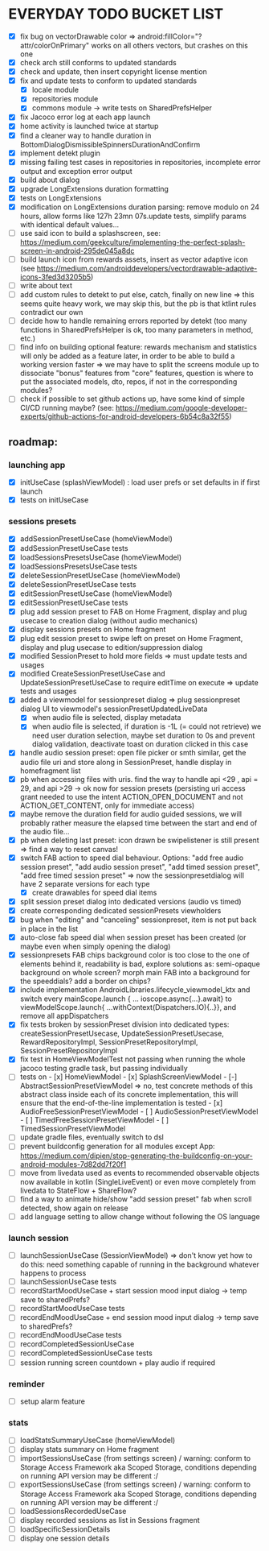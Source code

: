 # EVERYDAY TODO BUCKET LIST

- [x] fix bug on vectorDrawable color => android:fillColor="?attr/colorOnPrimary" works on all others vectors, but crashes on this one
- [x] check arch still conforms to updated standards
- [x] check and update, then insert copyright license mention
- [x] fix and update tests to conform to updated standards
  - [x] locale module
  - [x] repositories module
  - [x] commons module -> write tests on SharedPrefsHelper
- [x] fix Jacoco error log at each app launch
- [x] home activity is launched twice at startup
- [x] find a cleaner way to handle duration in BottomDialogDismissibleSpinnersDurationAndConfirm
- [x] implement detekt plugin
- [x] missing failing test cases in repositories in repositories, incomplete error output and exception error output
- [x] build about dialog
- [x] upgrade LongExtensions duration formatting
- [x] tests on LongExtensions
- [x] modification on LongExtensions duration parsing: remove modulo on 24 hours, allow forms like 127h 23mn 07s.update tests, simplify params with identical default values...
- [ ] use said icon to build a splashscreen, see: https://medium.com/geekculture/implementing-the-perfect-splash-screen-in-android-295de045a8dc 
- [ ] build launch icon from rewards assets, insert as vector adaptive icon (see https://medium.com/androiddevelopers/vectordrawable-adaptive-icons-3fed3d3205b5)
- [ ] write about text
- [ ] add custom rules to detekt to put else, catch, finally on new line => this seems quite heavy work, we may skip this, but the pb is that ktlint rules contradict our own
- [ ] decide how to handle remaining errors reported by detekt (too many functions in SharedPrefsHelper is ok, too many parameters in method, etc.)
- [ ] find info on building optional feature: rewards mechanism and statistics will only be added as a feature later, in order to be able to build a working version faster => we may have to split the screens module up to dissociate "bonus" features from "core" features, question is where to put the associated models, dto, repos, if not in the corresponding modules?
- [ ] check if possible to set github actions up, have some kind of simple CI/CD running maybe? (see: https://medium.com/google-developer-experts/github-actions-for-android-developers-6b54c8a32f55)

##  roadmap:
### launching app
  - [x] initUseCase (splashViewModel) : load user prefs or set defaults in if first launch
  - [x] tests on initUseCase

### sessions presets
  - [x] addSessionPresetUseCase (homeViewModel)
  - [x] addSessionPresetUseCase tests
  - [x] loadSessionsPresetsUseCase (homeViewModel)
  - [x] loadSessionsPresetsUseCase tests
  - [x] deleteSessionPresetUseCase (homeViewModel)
  - [x] deleteSessionPresetUseCase tests
  - [x] editSessionPresetUseCase (homeViewModel)
  - [x] editSessionPresetUseCase tests
  - [x] plug add session preset to FAB on Home Fragment, display and plug usecase to creation dialog (without audio mechanics)
  - [x] display sessions presets on Home fragment
  - [x] plug edit session preset to swipe left on preset on Home Fragment, display and plug usecase to edition/suppression dialog
  - [x] modified SessionPreset to hold more fields => must update tests and usages
  - [x] modified CreateSessionPresetUseCase and UpdateSessionPresetUseCase to require editTime on execute => update tests and usages
  - [x] added a viewmodel for sessionpreset dialog => plug sessionpreset dialog UI to viewmodel's sessionPresetUpdatedLiveData
      - [x] when audio file is selected, display metadata
      - [x] when audio file is selected, if duration is -1L (= could not retrieve) we need user duration selection, maybe set duration to 0s and prevent dialog validation, deactivate toast on duration clicked in this case
  - [x] handle audio session preset: open file picker or smth similar, get the audio file uri and store along in SessionPreset, handle display in homefragment list
  - [x] pb when accessing files with uris. find the way to handle api <29 , api = 29, and api >29 -> ok now for session presets (persisting uri access grant needed to use the intent ACTION_OPEN_DOCUMENT and not ACTION_GET_CONTENT, only for immediate access)     
  - [x] maybe remove the duration field for audio guided sessions, we will probably rather measure the elapsed time between the start and end of the audio file...
  - [x] pb when deleting last preset: icon drawn be swipelistener is still present => find a way to reset canvas!
  - [x] switch FAB action to speed dial behaviour. Options: "add free audio session preset", "add audio session preset", "add timed session preset", "add free timed session preset" => now the sessionpresetdialog will have 2 separate versions for each type
    - [x] create drawables for speed dial items
  - [x] split session preset dialog into dedicated versions (audio vs timed)
  - [x] create corresponding dedicated sessionPresets viewholders
  - [x] bug when "editing" and "canceling" sessionpreset, item is not put back in place in the list
  - [x] auto-close fab speed dial when session preset has been created (or maybe even when simply opening the dialog)
  - [x] sessionpresets FAB chips background color is too close to the one of elements behind it, readability is bad, explore solutions as: semi-opaque background on whole screen? morph main FAB into a background for the speeddials? add a border on chips?
  - [x] include implementation AndroidLibraries.lifecycle_viewmodel_ktx and switch every mainScope.launch { ... ioscope.async{...}.await} to viewModelScope.launch{ ...withContext(Dispatchers.IO){..}}, and remove all appDispatchers
  - [x] fix tests broken by sessionPreset division into dedicated types: createSessionPresetUsecase, UpdateSessionPresetUsecase, RewardRepositoryImpl, SessionPresetRepositoryImpl, SessionPresetRepositoryImpl
  - [x] fix test in HomeViewModelTest not passing when running the whole jacoco testing gradle task, but passing individually
  - [ ] tests on
         - [x] HomeViewModel
         - [x] SplashScreenViewModel
         - [-] AbstractSessionPresetViewModel => no, test concrete methods of this abstract class inside each of its concrete implementation, this will ensure that the end-of-the-line implementation is tested
         - [x] AudioFreeSessionPresetViewModel
         - [ ] AudioSessionPresetViewModel
         - [ ] TimedFreeSessionPresetViewModel
         - [ ] TimedSessionPresetViewModel
  - [ ] update gradle files, eventually switch to dsl
  - [ ] prevent buildconfig generation for all modules except App: https://medium.com/dipien/stop-generating-the-buildconfig-on-your-android-modules-7d82dd7f20f1
  - [ ] move from livedata used as events to recommended observable objects now available in kotlin (SingleLiveEvent) or even move completely from livedata to StateFlow + ShareFlow?
  - [ ] find a way to animate hide/show "add session preset" fab when scroll detected, show again on release
  - [ ] add language setting to allow change without following the OS language

### launch session
  - [ ] launchSessionUseCase (SessionViewModel) => don't know yet how to do this: need something capable of running in the background whatever happens to process
  - [ ] launchSessionUseCase tests
  - [ ] recordStartMoodUseCase + start session mood input dialog -> temp save to sharedPrefs?
  - [ ] recordStartMoodUseCase tests
  - [ ] recordEndMoodUseCase + end session mood input dialog -> temp save to sharedPrefs?
  - [ ] recordEndMoodUseCase tests
  - [ ] recordCompletedSessionUseCase
  - [ ] recordCompletedSessionUseCase tests
  - [ ] session running screen countdown + play audio if required

### reminder
  - [ ] setup alarm feature

### stats
  - [ ] loadStatsSummaryUseCase (homeViewModel)
  - [ ] display stats summary on Home fragment
  - [ ] importSessionsUseCase (from settings screen) / warning: conform to Storage Access Framework aka Scoped Storage, conditions depending on running API version may be different :/
  - [ ] exportSessionsUseCase (from settings screen) / warning: conform to Storage Access Framework aka Scoped Storage, conditions depending on running API version may be different :/
  - [ ] loadSessionsRecordedUseCase
  - [ ] display recorded sessions as list in Sessions fragment
  - [ ] loadSpecificSessionDetails
  - [ ] display one session details
